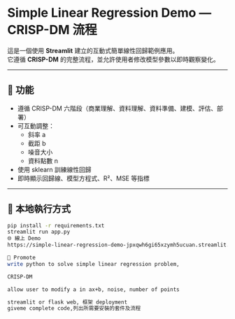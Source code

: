 # Simple Linear Regression Demo — CRISP-DM 流程

這是一個使用 **Streamlit** 建立的互動式簡單線性回歸範例應用。  
它遵循 **CRISP-DM** 的完整流程，並允許使用者修改模型參數以即時觀察變化。

---

## 🧩 功能
- 遵循 CRISP-DM 六階段（商業理解、資料理解、資料準備、建模、評估、部署）
- 可互動調整：
  - 斜率 a
  - 截距 b
  - 噪音大小
  - 資料點數 n
- 使用 sklearn 訓練線性回歸
- 即時顯示回歸線、模型方程式、R²、MSE 等指標

---

## 🚀 本地執行方式

```bash
pip install -r requirements.txt
streamlit run app.py
🌐 線上 Demo
https://simple-linear-regression-demo-jpxqwh6gi65xzymh5ucuan.streamlit.app/

📝 Promote
write python to solve simple linear regression problem,

CRISP-DM

allow user to modify a in ax+b, noise, number of points

streamlit or flask web, 框架 deployment
giveme complete code,列出所需要安裝的套件及流程